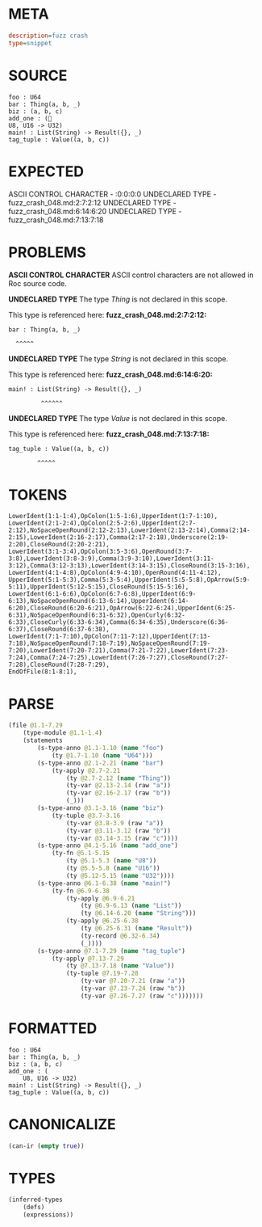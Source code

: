 # META
~~~ini
description=fuzz crash
type=snippet
~~~
# SOURCE
~~~roc
foo : U64
bar : Thing(a, b, _)
biz : (a, b, c)
add_one : (
U8, U16 -> U32)
main! : List(String) -> Result({}, _)
tag_tuple : Value((a, b, c))
~~~
# EXPECTED
ASCII CONTROL CHARACTER - :0:0:0:0
UNDECLARED TYPE - fuzz_crash_048.md:2:7:2:12
UNDECLARED TYPE - fuzz_crash_048.md:6:14:6:20
UNDECLARED TYPE - fuzz_crash_048.md:7:13:7:18
# PROBLEMS
**ASCII CONTROL CHARACTER**
ASCII control characters are not allowed in Roc source code.



**UNDECLARED TYPE**
The type _Thing_ is not declared in this scope.

This type is referenced here:
**fuzz_crash_048.md:2:7:2:12:**
```roc
bar : Thing(a, b, _)
```
      ^^^^^


**UNDECLARED TYPE**
The type _String_ is not declared in this scope.

This type is referenced here:
**fuzz_crash_048.md:6:14:6:20:**
```roc
main! : List(String) -> Result({}, _)
```
             ^^^^^^


**UNDECLARED TYPE**
The type _Value_ is not declared in this scope.

This type is referenced here:
**fuzz_crash_048.md:7:13:7:18:**
```roc
tag_tuple : Value((a, b, c))
```
            ^^^^^


# TOKENS
~~~zig
LowerIdent(1:1-1:4),OpColon(1:5-1:6),UpperIdent(1:7-1:10),
LowerIdent(2:1-2:4),OpColon(2:5-2:6),UpperIdent(2:7-2:12),NoSpaceOpenRound(2:12-2:13),LowerIdent(2:13-2:14),Comma(2:14-2:15),LowerIdent(2:16-2:17),Comma(2:17-2:18),Underscore(2:19-2:20),CloseRound(2:20-2:21),
LowerIdent(3:1-3:4),OpColon(3:5-3:6),OpenRound(3:7-3:8),LowerIdent(3:8-3:9),Comma(3:9-3:10),LowerIdent(3:11-3:12),Comma(3:12-3:13),LowerIdent(3:14-3:15),CloseRound(3:15-3:16),
LowerIdent(4:1-4:8),OpColon(4:9-4:10),OpenRound(4:11-4:12),
UpperIdent(5:1-5:3),Comma(5:3-5:4),UpperIdent(5:5-5:8),OpArrow(5:9-5:11),UpperIdent(5:12-5:15),CloseRound(5:15-5:16),
LowerIdent(6:1-6:6),OpColon(6:7-6:8),UpperIdent(6:9-6:13),NoSpaceOpenRound(6:13-6:14),UpperIdent(6:14-6:20),CloseRound(6:20-6:21),OpArrow(6:22-6:24),UpperIdent(6:25-6:31),NoSpaceOpenRound(6:31-6:32),OpenCurly(6:32-6:33),CloseCurly(6:33-6:34),Comma(6:34-6:35),Underscore(6:36-6:37),CloseRound(6:37-6:38),
LowerIdent(7:1-7:10),OpColon(7:11-7:12),UpperIdent(7:13-7:18),NoSpaceOpenRound(7:18-7:19),NoSpaceOpenRound(7:19-7:20),LowerIdent(7:20-7:21),Comma(7:21-7:22),LowerIdent(7:23-7:24),Comma(7:24-7:25),LowerIdent(7:26-7:27),CloseRound(7:27-7:28),CloseRound(7:28-7:29),
EndOfFile(8:1-8:1),
~~~
# PARSE
~~~clojure
(file @1.1-7.29
	(type-module @1.1-1.4)
	(statements
		(s-type-anno @1.1-1.10 (name "foo")
			(ty @1.7-1.10 (name "U64")))
		(s-type-anno @2.1-2.21 (name "bar")
			(ty-apply @2.7-2.21
				(ty @2.7-2.12 (name "Thing"))
				(ty-var @2.13-2.14 (raw "a"))
				(ty-var @2.16-2.17 (raw "b"))
				(_)))
		(s-type-anno @3.1-3.16 (name "biz")
			(ty-tuple @3.7-3.16
				(ty-var @3.8-3.9 (raw "a"))
				(ty-var @3.11-3.12 (raw "b"))
				(ty-var @3.14-3.15 (raw "c"))))
		(s-type-anno @4.1-5.16 (name "add_one")
			(ty-fn @5.1-5.15
				(ty @5.1-5.3 (name "U8"))
				(ty @5.5-5.8 (name "U16"))
				(ty @5.12-5.15 (name "U32"))))
		(s-type-anno @6.1-6.38 (name "main!")
			(ty-fn @6.9-6.38
				(ty-apply @6.9-6.21
					(ty @6.9-6.13 (name "List"))
					(ty @6.14-6.20 (name "String")))
				(ty-apply @6.25-6.38
					(ty @6.25-6.31 (name "Result"))
					(ty-record @6.32-6.34)
					(_))))
		(s-type-anno @7.1-7.29 (name "tag_tuple")
			(ty-apply @7.13-7.29
				(ty @7.13-7.18 (name "Value"))
				(ty-tuple @7.19-7.28
					(ty-var @7.20-7.21 (raw "a"))
					(ty-var @7.23-7.24 (raw "b"))
					(ty-var @7.26-7.27 (raw "c")))))))
~~~
# FORMATTED
~~~roc
foo : U64
bar : Thing(a, b, _)
biz : (a, b, c)
add_one : (
	U8, U16 -> U32)
main! : List(String) -> Result({}, _)
tag_tuple : Value((a, b, c))
~~~
# CANONICALIZE
~~~clojure
(can-ir (empty true))
~~~
# TYPES
~~~clojure
(inferred-types
	(defs)
	(expressions))
~~~
